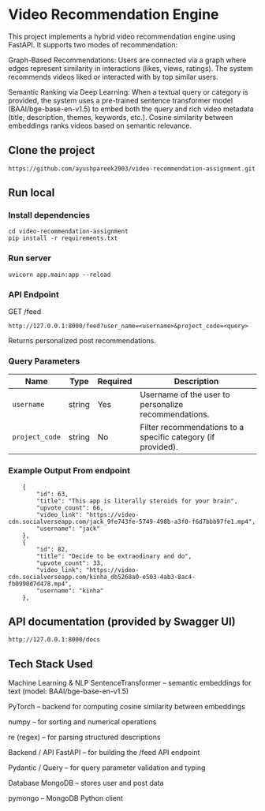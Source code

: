 # Video Recommendation Engine

This project implements a hybrid video recommendation engine using FastAPI. It supports two modes of recommendation:

Graph-Based Recommendations: Users are connected via a graph where edges represent similarity in interactions (likes, views, ratings). The system recommends videos liked or interacted with by top similar users.

Semantic Ranking via Deep Learning: When a textual query or category is provided, the system uses a pre-trained sentence transformer model (BAAI/bge-base-en-v1.5) to embed both the query and rich video metadata (title, description, themes, keywords, etc.). Cosine similarity between embeddings ranks videos based on semantic relevance.

## Clone the project

```
https://github.com/ayushpareek2003/video-recommendation-assignment.git
```

## Run local

### Install dependencies

```
cd video-recommendation-assignment
pip install -r requirements.txt
```

### Run server

```
uvicorn app.main:app --reload
```
### API Endpoint
GET /feed
```
http://127.0.0.1:8000/feed?user_name=<username>&project_code=<query>
```
Returns personalized post recommendations.

###  Query Parameters

| Name         | Type   | Required | Description                                               |
|--------------|--------|----------|-----------------------------------------------------------|
| `username`   | string | Yes      | Username of the user to personalize recommendations.      |
| `project_code` | string   | No       | Filter recommendations to a specific category (if provided). |



### Example Output From endpoint

```
    {
        "id": 63,
        "title": "This app is literally steroids for your brain",
        "upvote_count": 66,
        "video_link": "https://video-cdn.socialverseapp.com/jack_9fe743fe-5749-498b-a3f0-f6d7bbb97fe1.mp4",
        "username": "jack"
    },
    {
        "id": 82,
        "title": "Decide to be extraodinary and do",
        "upvote_count": 33,
        "video_link": "https://video-cdn.socialverseapp.com/kinha_db5268a0-e503-4ab3-8ac4-fb0990d7d478.mp4",
        "username": "kinha"
    },
```

## API documentation (provided by Swagger UI)
```
http://127.0.0.1:8000/docs
```

## Tech Stack Used 
Machine Learning & NLP
SentenceTransformer – semantic embeddings for text (model: BAAI/bge-base-en-v1.5)

PyTorch – backend for computing cosine similarity between embeddings

numpy – for sorting and numerical operations

re (regex) – for parsing structured descriptions

 Backend / API
FastAPI – for building the /feed API endpoint

Pydantic / Query – for query parameter validation and typing

Database
MongoDB – stores user and post data

pymongo – MongoDB Python client
